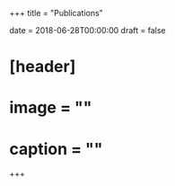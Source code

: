 +++
title = "Publications"

date = 2018-06-28T00:00:00
draft = false

# [header]
# image = ""
# caption = ""
+++
<div id="bibbase-container">
    <script src="https://bibbase.org/show?bib=https%3A%2F%2Fraw.githubusercontent.com%2Fialab-puc%2Fialab.ing.puc.cl%2Fmaster%2Fpubs.bib&jsonp=1"></script>
</div>